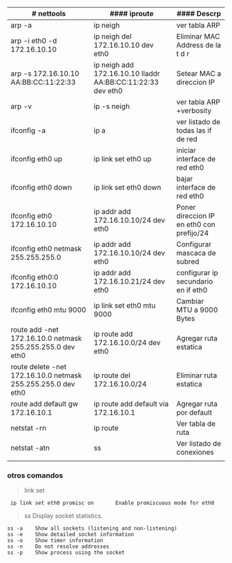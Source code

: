 | # nettools  | #### iproute | #### Descrp |
| ------------- | ------------- |----------------|
| arp -a  | ip neigh  | ver tabla ARP
| arp -i eth0 -d 172.16.10.10  |  ip neigh del 172.16.10.10 dev eth0 |Eliminar MAC Address de la t d r|
| arp -s 172.16.10.10 AA:BB:CC:11:22:33 | ip neigh add 172.16.10.10 lladdr AA:BB:CC:11:22:33 dev eth0 | Setear MAC a direccion IP
| arp -v | ip -s neigh | ver tabla ARP +verbosity |
| ifconfig -a | ip a | ver listado de todas las if de red|
| ifconfig eth0 up  | ip link set eth0 up | iniciar interface de red eth0 |
| ifconfig eth0 down | ip link set eth0 down | bajar interface de red eth0|
| ifconfig eth0 172.16.10.10 | ip addr add 172.16.10.10/24 dev eth0  | Poner direccion IP en eth0 con prefijo/24    |
| ifconfig eth0 netmask 255.255.255.0 | ip addr add 172.16.10.10/24 dev eth0  | Configurar mascaca de subred|
| ifconfig eth0:0 172.16.10.10 | ip addr add 172.16.10.21/24 dev eth0  |  configurar ip secundario en if eth0|
| ifconfig eth0 mtu 9000  | ip link set eth0 mtu 9000 | Cambiar MTU a 9000 Bytes |
| route add -net 172.16.10.0 netmask 255.255.255.0 dev eth0  | ip route add 172.16.10.0/24 dev eth0 |Agregar ruta estatica|
| route delete -net 172.16.10.0 netmask 255.255.255.0 dev eth0|ip route del 172.16.10.0/24|Eliminar ruta estatica|
| route add default gw 172.16.10.1| ip route add default via 172.16.10.1  |  Agregar ruta por default  |
| netstat -rn |  ip route | Ver tabla de ruta|
| netstat -atn | ss| Ver listado de conexiones|
|   |  | |


### otros comandos

> link set

     ip link set eth0 promisc on       Enable promiscuous mode for eth0

> ss Display socket statistics.

    ss -a    Show all sockets (listening and non-listening)
    ss -e    Show detailed socket information
    ss -o    Show timer information
    ss -n    Do not resolve addresses
    ss -p    Show process using the socket

